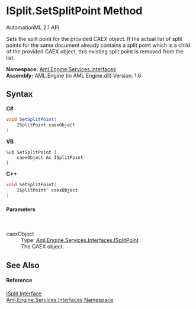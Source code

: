 # ISplit.SetSplitPoint Method 
AutomationML 2.1 API 

Sets the split point for the provided CAEX object. If the actual list of split points for the same document already contains a split point which is a child of the provided CAEX object, this existing split point is removed from the list.

**Namespace:**&nbsp;<a href="N_Aml_Engine_Services_Interfaces">Aml.Engine.Services.Interfaces</a><br />**Assembly:**&nbsp;AML.Engine (in AML.Engine.dll) Version: 1.6

## Syntax

**C#**<br />
``` C#
void SetSplitPoint(
	ISplitPoint caexObject
)
```

**VB**<br />
``` VB
Sub SetSplitPoint ( 
	caexObject As ISplitPoint
)
```

**C++**<br />
``` C++
void SetSplitPoint(
	ISplitPoint^ caexObject
)
```


#### Parameters
&nbsp;<dl><dt>caexObject</dt><dd>Type: <a href="T_Aml_Engine_Services_Interfaces_ISplitPoint">Aml.Engine.Services.Interfaces.ISplitPoint</a><br />The CAEX object.</dd></dl>

## See Also


#### Reference
<a href="T_Aml_Engine_Services_Interfaces_ISplit">ISplit Interface</a><br /><a href="N_Aml_Engine_Services_Interfaces">Aml.Engine.Services.Interfaces Namespace</a><br />